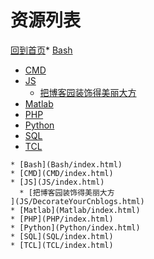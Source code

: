 
# 资源列表

[回到首页](https://charleechan.github.io/MyWiki)* [Bash](Bash/index.html)
* [CMD](CMD/index.html)
* [JS](JS/index.html)
  * [把博客园装饰得美丽大方
](JS/DecorateYourCnblogs.html)
* [Matlab](Matlab/index.html)
* [PHP](PHP/index.html)
* [Python](Python/index.html)
* [SQL](SQL/index.html)
* [TCL](TCL/index.html)


```mind:height=300,title=内容概要,color
* [Bash](Bash/index.html)
* [CMD](CMD/index.html)
* [JS](JS/index.html)
  * [把博客园装饰得美丽大方
](JS/DecorateYourCnblogs.html)
* [Matlab](Matlab/index.html)
* [PHP](PHP/index.html)
* [Python](Python/index.html)
* [SQL](SQL/index.html)
* [TCL](TCL/index.html)
```

